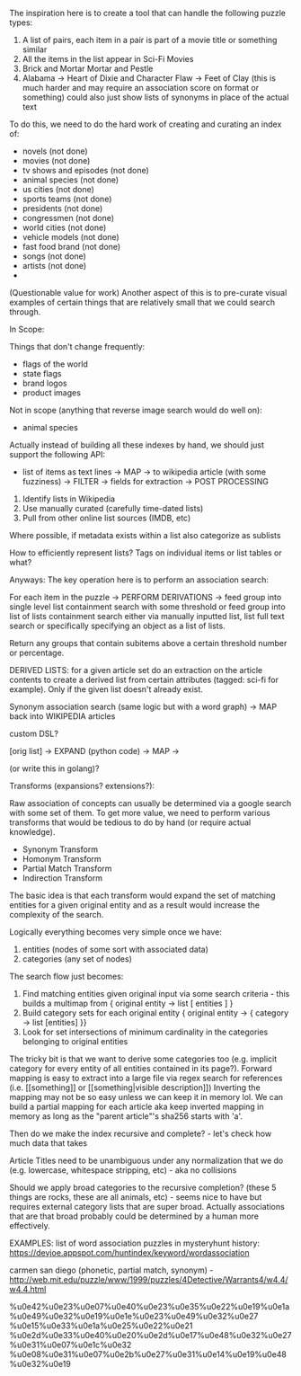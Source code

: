 The inspiration here is to create a tool that can handle the following puzzle types:

1. A list of pairs, each item in a pair is part of a movie title or something similar
2. All the items in the list appear in Sci-Fi Movies
3. Brick and Mortar Mortar and Pestle
4. Alabama -> Heart of Dixie and Character Flaw -> Feet of Clay (this is much harder and may require an association score on format or something)
could also just show lists of synonyms in place of the actual text

To do this, we need to do the hard work of creating and curating an index of:

- novels (not done)
- movies (not done)
- tv shows and episodes (not done)
- animal species (not done)
- us cities (not done)
- sports teams (not done)
- presidents (not done)
- congressmen (not done)
- world cities (not done)
- vehicle models (not done)
- fast food brand (not done)
- songs (not done)
- artists (not done)
- 

(Questionable value for work)
Another aspect of this is to pre-curate visual examples of certain things that are relatively
small that we could search through.

In Scope:

Things that don't change frequently:
- flags of the world
- state flags
- brand logos
- product images

Not in scope (anything that reverse image search would do well on):
- animal species

Actually instead of building all these indexes by hand, we should just support the following API:

- list of items as text lines -> MAP -> to wikipedia article (with some fuzziness) -> FILTER -> fields for extraction -> POST PROCESSING

1. Identify lists in Wikipedia
2. Use manually curated (carefully time-dated lists)
3. Pull from other online list sources (IMDB, etc)

Where possible, if metadata exists within a list also categorize as sublists

How to efficiently represent lists? Tags on individual items or list tables or what?

Anyways: The key operation here is to perform an association search:

For each item in the puzzle -> PERFORM DERIVATIONS -> feed group into single level list containment search with some threshold or feed group into list of lists containment search either via
manually inputted list, list full text search or specifically specifying an object as a list of lists.

Return any groups that contain subitems above a certain threshold number or percentage.

DERIVED LISTS: for a given article set do an extraction on the article contents to create a derived list from certain attributes (tagged: sci-fi for example). Only
if the given list doesn't already exist.

Synonym association search (same logic but with a word graph) -> MAP back into WIKIPEDIA articles

custom DSL?

[orig list] -> EXPAND (python code) -> MAP -> 

(or write this in golang)?

Transforms (expansions? extensions?):

Raw association of concepts can usually be determined via a google search with some set of them. To get more value, we need to
perform various transforms that would be tedious to do by hand (or require actual knowledge).

- Synonym Transform
- Homonym Transform
- Partial Match Transform
- Indirection Transform

The basic idea is that each transform would expand the set of matching entities for a given original entity and
as a result would increase the complexity of the search.

Logically everything becomes very simple once we have:
1. entities (nodes of some sort with associated data)
2. categories (any set of nodes)

The search flow just becomes:
1. Find matching entities given original input via some search criteria - this builds a multimap from { original entity -> list [ entities ] }
2. Build category sets for each original entity { original entity -> { category -> list [entities] }}
3. Look for set intersections of minimum cardinality in the categories belonging to original entities

The tricky bit is that we want to derive some categories too (e.g. implicit category for every entity of all entities contained in its page?).
Forward mapping is easy to extract into a large file via regex search for references (i.e. [[something]] or [[something|visible description]])
Inverting the mapping may not be so easy unless we can keep it in memory lol. We can build a partial mapping for each article aka keep
inverted mapping in memory as long as the "parent article"'s sha256 starts with 'a'.

Then do we make the index recursive and complete? - let's check how much data that takes

Article Titles need to be unambiguous under any normalization that we do (e.g. lowercase, whitespace stripping, etc) - aka no collisions

Should we apply broad categories to the recursive completion? (these 5 things are rocks, these are all animals, etc) - seems nice to have but
requires external category lists that are super broad. Actually associations that are that broad probably could be determined by a human more
effectively.

EXAMPLES:
list of word association puzzles in mysteryhunt history: https://devjoe.appspot.com/huntindex/keyword/wordassociation

carmen san diego (phonetic, partial match, synonym) - http://web.mit.edu/puzzle/www/1999/puzzles/4Detective/Warrants4/w4.4/w4.4.html

%u0e42%u0e23%u0e07%u0e40%u0e23%u0e35%u0e22%u0e19%u0e1a%u0e49%u0e32%u0e19%u0e1e%u0e23%u0e49%u0e32%u0e27 %u0e15%u0e33%u0e1a%u0e25%u0e22%u0e21 %u0e2d%u0e33%u0e40%u0e20%u0e2d%u0e17%u0e48%u0e32%u0e27%u0e31%u0e07%u0e1c%u0e32 %u0e08%u0e31%u0e07%u0e2b%u0e27%u0e31%u0e14%u0e19%u0e48%u0e32%u0e19

